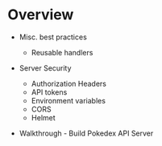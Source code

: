 # Overview

* Misc. best practices
  * Reusable handlers

* Server Security
  * Authorization Headers
  * API tokens
  * Environment variables
  * CORS
  * Helmet

* Walkthrough - Build Pokedex API Server
